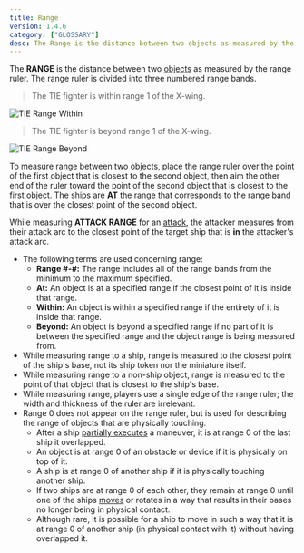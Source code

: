 ```yaml
---
title: Range
version: 1.4.6
category: ["GLOSSARY"]
desc: The Range is the distance between two objects as measured by the range ruler.
---
```


The **RANGE** is the distance between two [objects](/rules/Objects) as measured by the range ruler. The range ruler is divided into three numbered range bands.

> The TIE fighter is within range 1 of the X-wing.

![TIE Range Within](TIE_Range_Within.webp)

> The TIE fighter is beyond range 1 of the X-wing.

![TIE Range Beyond](TIE_Range_Beyond.webp)

To measure range between two objects, place the range ruler over the point of the first object that is closest to the second object, then aim the other end of the ruler toward the point of the second object that is closest to the first object. The ships are **AT** the range that corresponds to the range band that is over the closest point of the second object.

While measuring **ATTACK RANGE** for an [attack](/rules/Attack), the attacker measures from their attack arc to the closest point of the target ship that is **in** the attacker's attack arc.

- The following terms are used concerning range: 
    + **Range #-#:** The range includes all of the range bands from the minimum to the maximum specified. 
    + **At:** An object is at a specified range if the closest point of it is inside that range. 
    + **Within:** An object is within a specified range if the entirety of it is inside that range. 
    + **Beyond:** An object is beyond a specified range if no part of it is between the specified range and the object range is being measured from.
- While measuring range to a ship, range is measured to the closest point of the ship's base, not its ship token nor the miniature itself.
- While measuring range to a non-ship object, range is measured to the point of that object that is closest to the ship's base.
- While measuring range, players use a single edge of the range ruler; the width and thickness of the ruler are irrelevant.
- Range 0 does not appear on the range ruler, but is used for describing the range of objects that are physically touching. 
  + After a ship [partially executes](/rules/Overlap) a maneuver, it is at range 0 of the last ship it overlapped. 
  + An object is at range 0 of an obstacle or device if it is physically on top of it. 
  + A ship is at range 0 of another ship if it is physically touching another ship. 
  + If two ships are at range 0 of each other, they remain at range 0 until one of the ships [moves](/rules/Move) or rotates in a way that results in their bases no longer being in physical contact. 
  + Although rare, it is possible for a ship to move in such a way that it is at range 0 of another ship (in physical contact with it) without having overlapped it.